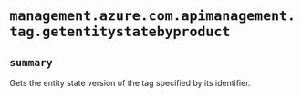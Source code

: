 # `management.azure.com.apimanagement.tag.getentitystatebyproduct`

## `summary`
Gets the entity state version of the tag specified by its identifier.


